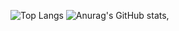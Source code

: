 ![Top Langs](https://github-readme-stats.vercel.app/api/top-langs/?username=wiserenn&theme=tokyonight)
![Anurag's GitHub stats](https://github-readme-stats.vercel.app/api?username=wiserenn&theme=dark),

